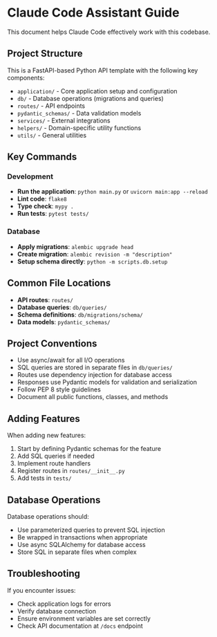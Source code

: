 # Claude Code Assistant Guide

This document helps Claude Code effectively work with this codebase.

## Project Structure

This is a FastAPI-based Python API template with the following key components:

- `application/` - Core application setup and configuration
- `db/` - Database operations (migrations and queries)
- `routes/` - API endpoints
- `pydantic_schemas/` - Data validation models
- `services/` - External integrations
- `helpers/` - Domain-specific utility functions
- `utils/` - General utilities

## Key Commands

### Development

- **Run the application**: `python main.py` or `uvicorn main:app --reload`
- **Lint code**: `flake8`
- **Type check**: `mypy .`
- **Run tests**: `pytest tests/`

### Database

- **Apply migrations**: `alembic upgrade head`
- **Create migration**: `alembic revision -m "description"`
- **Setup schema directly**: `python -m scripts.db.setup`

## Common File Locations

- **API routes**: `routes/`
- **Database queries**: `db/queries/`
- **Schema definitions**: `db/migrations/schema/`
- **Data models**: `pydantic_schemas/`

## Project Conventions

- Use async/await for all I/O operations
- SQL queries are stored in separate files in `db/queries/`
- Routes use dependency injection for database access
- Responses use Pydantic models for validation and serialization
- Follow PEP 8 style guidelines
- Document all public functions, classes, and methods

## Adding Features

When adding new features:

1. Start by defining Pydantic schemas for the feature
2. Add SQL queries if needed
3. Implement route handlers
4. Register routes in `routes/__init__.py`
5. Add tests in `tests/`

## Database Operations

Database operations should:

- Use parameterized queries to prevent SQL injection
- Be wrapped in transactions when appropriate
- Use async SQLAlchemy for database access
- Store SQL in separate files when complex

## Troubleshooting

If you encounter issues:

- Check application logs for errors
- Verify database connection
- Ensure environment variables are set correctly
- Check API documentation at `/docs` endpoint